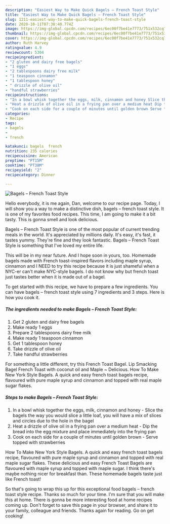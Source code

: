 ```yaml
---
description: "Easiest Way to Make Quick Bagels – French Toast Style"
title: "Easiest Way to Make Quick Bagels – French Toast Style"
slug: 1211-easiest-way-to-make-quick-bagels-french-toast-style
date: 2020-10-11T07:38:40.774Z
image: https://img-global.cpcdn.com/recipes/6ec00f7be41e7773/751x532cq70/bagels-french-toast-style-recipe-main-photo.jpg
thumbnail: https://img-global.cpcdn.com/recipes/6ec00f7be41e7773/751x532cq70/bagels-french-toast-style-recipe-main-photo.jpg
cover: https://img-global.cpcdn.com/recipes/6ec00f7be41e7773/751x532cq70/bagels-french-toast-style-recipe-main-photo.jpg
author: Ruth Harvey
ratingvalue: 4.9
reviewcount: 5304
recipeingredient:
- "2 gluten and dairy free bagels"
- "1 eggs"
- "2 tablespoons dairy free milk"
- "1 teaspoon cinnamon"
- "1 tablespoon honey"
- " drizzle of olive oil"
- "handful strawberries"
recipeinstructions:
- "In a bowl whisk together the eggs, milk, cinnamon and honey Slice the bagels the way you would slice a little loaf, you will have a mix of slices and circles due to the hole in the bagel"
- "Heat a drizzle of olive oil in a frying pan over a medium heat Dip the bread into the egg mixture and place immediately into the frying pan"
- "Cook on each side for a couple of minutes until golden brown Serve topped with strawberries"
categories:
- Recipe
tags:
- bagels
- 
- french

katakunci: bagels  french 
nutrition: 235 calories
recipecuisine: American
preptime: "PT15M"
cooktime: "PT38M"
recipeyield: "2"
recipecategory: Dinner

---
```



![Bagels – French Toast Style](https://img-global.cpcdn.com/recipes/6ec00f7be41e7773/751x532cq70/bagels-french-toast-style-recipe-main-photo.jpg)

Hello everybody, it is me again, Dan, welcome to our recipe page. Today, I will show you a way to make a distinctive dish, bagels – french toast style. It is one of my favorites food recipes. This time, I am going to make it a bit tasty. This is gonna smell and look delicious.

Bagels – French Toast Style is one of the most popular of current trending meals in the world. It's appreciated by millions daily. It's easy, it's fast, it tastes yummy. They're fine and they look fantastic. Bagels – French Toast Style is something that I've loved my entire life.

This will be in my near future. And I hope soon in yours, too. Homemade bagels made with French toast-inspired flavors including maple syrup, cinnamon and I NEED to try this recipe because it is just shameful when a NYC-er can&#39;t make NYC-style bagels. I do not know why but french toast just tastes better when it is made out of a bagel.


To get started with this recipe, we have to prepare a few ingredients. You can have bagels – french toast style using 7 ingredients and 3 steps. Here is how you cook it.

<!--inarticleads1-->

##### The ingredients needed to make Bagels – French Toast Style:

1. Get 2 gluten and dairy free bagels
1. Make ready 1 eggs
1. Prepare 2 tablespoons dairy free milk
1. Make ready 1 teaspoon cinnamon
1. Get 1 tablespoon honey
1. Take  drizzle of olive oil
1. Take handful strawberries


For something a little different, try this French Toast Bagel. Lip Smacking Bagel French Toast with coconut oil and Maple ~ Delicious. How To Make New York Style Bagels. A quick and easy french toast bagels recipe, flavoured with pure maple syrup and cinnamon and topped with real maple sugar flakes. 

<!--inarticleads2-->

##### Steps to make Bagels – French Toast Style:

1. In a bowl whisk together the eggs, milk, cinnamon and honey - Slice the bagels the way you would slice a little loaf, you will have a mix of slices and circles due to the hole in the bagel
1. Heat a drizzle of olive oil in a frying pan over a medium heat - Dip the bread into the egg mixture and place immediately into the frying pan
1. Cook on each side for a couple of minutes until golden brown - Serve topped with strawberries


How To Make New York Style Bagels. A quick and easy french toast bagels recipe, flavoured with pure maple syrup and cinnamon and topped with real maple sugar flakes. These delicious and easy French Toast Bagels are flavoured with maple syrup and topped with maple sugar. I think there&#39;s maybe nothing nicer for breakfast than. These homemade bagels taste just like French toast! 

So that's going to wrap this up for this exceptional food bagels – french toast style recipe. Thanks so much for your time. I'm sure that you will make this at home. There is gonna be more interesting food at home recipes coming up. Don't forget to save this page in your browser, and share it to your family, colleague and friends. Thanks again for reading. Go on get cooking!

